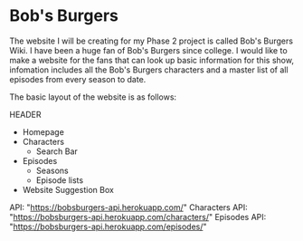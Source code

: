 # Bob's Burgers

The website I will be creating for my Phase 2 project is called Bob's Burgers Wiki. I have been a huge fan of Bob's Burgers since college. I would like to make a website for the fans that can look up basic information for this show, infomation includes all the Bob's Burgers characters and a master list of all episodes from every season to date. 

The basic layout of the website is as follows:

HEADER
- Homepage
- Characters
    - Search Bar
- Episodes
    - Seasons
    - Episode lists
- Website Suggestion Box

API: "https://bobsburgers-api.herokuapp.com/"
Characters API: "https://bobsburgers-api.herokuapp.com/characters/"
Episodes API: "https://bobsburgers-api.herokuapp.com/episodes/"
